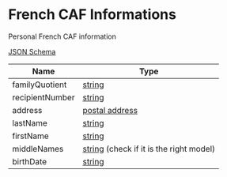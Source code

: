 French CAF Informations
=======================

Personal French CAF information

[JSON Schema](schemas/fr-caf-information.schema.json)


| Name                   | Type     
| -----------------------|----------
| familyQuotient         | [string](field-types.md#string-field)
| recipientNumber        | [string](field-types.md#string-field)
| address                | [postal address](field-types.md#postal-address-field)
| lastName               | [string](field-types.md#string-field)
| firstName              | [string](field-types.md#string-field)
| middleNames            | [string](field-types.md#string-field) (check if it is the right model)
| birthDate              | [string](field-types.md#string-field)
